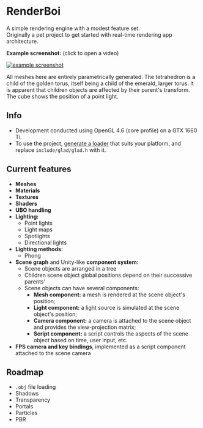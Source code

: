 RenderBoi
=========

A simple rendering engine with a modest feature set.  
Originally a pet project to get started with real-time rendering app architecture.

**Example screenshot:** (click to open a video)  

[![example screenshot](https://i.imgur.com/2xz4x0M.png)](https://streamable.com/mkce4)  

All meshes here are entirely parametrically generated.
The tetrahedron is a child of the golden torus, itself being a child of the emerald, larger torus.
It is apparent that children objects are affected by their parent's transform.
The cube shows the position of a point light.

## Info

* Development conducted using OpenGL 4.6 (core profile) on a GTX 1660 Ti.
* To use the project, [generate a loader](https://glad.dav1d.de/) that suits your platform, and replace `include/glad/glad.h` with it.

## Current features

* **Meshes**
* **Materials**
* **Textures**
* **Shaders**
* **UBO handling**
* **Lighting:**
  * Point lights
  * Light maps
  * Spotlights
  * Directional lights
* **Lighting methods:**
  * Phong
* **Scene graph** and Unity-like **component system**:
  * Scene objects are arranged in a tree
  * Children scene object global positions depend on their successive parents'
  * Scene objects can have several components:
    * **Mesh component:** a mesh is rendered at the scene object's position;
	* **Light component:** a light source is simulated at the scene object's position;
	* **Camera component:** a camera is attached to the scene object and provides the view-projection matrix;
	* **Script component:** a script controls the aspects of the scene object based on time, user input, etc.
* **FPS camera and key bindings**, implemented as a script component attached to the scene camera

## Roadmap

* `.obj` file loading
* Shadows
* Transparency
* Portals
* Particles
* PBR
